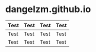 # dangelzm.github.io

|  Test  | Test  | Test   | Test  |
| ------------ | ------------ | ------------ | ------------ |
| Test  | Test  | Test  | Test  |
| Test  | Test  | Test  | Test  |
